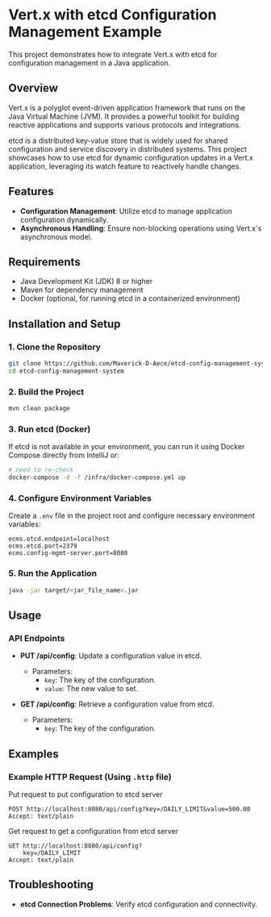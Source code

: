 # Vert.x with etcd Configuration Management Example

This project demonstrates how to integrate Vert.x with etcd for configuration management in a Java application.

## Overview

Vert.x is a polyglot event-driven application framework that runs on the Java Virtual Machine (JVM). It provides a powerful toolkit for building reactive applications and supports various protocols and integrations.

etcd is a distributed key-value store that is widely used for shared configuration and service discovery in distributed systems. This project showcases how to use etcd for dynamic configuration updates in a Vert.x application, leveraging its watch feature to reactively handle changes.

## Features

- **Configuration Management**: Utilize etcd to manage application configuration dynamically.
- **Asynchronous Handling**: Ensure non-blocking operations using Vert.x's asynchronous model.

## Requirements

- Java Development Kit (JDK) 8 or higher
- Maven for dependency management
- Docker (optional, for running etcd in a containerized environment)

## Installation and Setup

### 1. Clone the Repository

```bash
git clone https://github.com/Maverick-D-Aece/etcd-config-management-system.git
cd etcd-config-management-system
```

### 2. Build the Project

```bash
mvn clean package
```

### 3. Run etcd (Docker)

If etcd is not available in your environment, you can run it using Docker Compose directly from IntelliJ or:

```bash
# need to re-check
docker-compose -d -f /infra/docker-compose.yml up 
```

### 4. Configure Environment Variables

Create a `.env` file in the project root and configure necessary environment variables:

```dotenv
ecms.etcd.endpoint=localhost
ecms.etcd.port=2379
ecms.config-mgmt-server.port=8080
```

### 5. Run the Application

```bash
java -jar target/<jar_file_name>.jar
```

## Usage

### API Endpoints

- **PUT /api/config**: Update a configuration value in etcd.
    - Parameters:
        - `key`: The key of the configuration.
        - `value`: The new value to set.

- **GET /api/config**: Retrieve a configuration value from etcd.
    - Parameters:
        - `key`: The key of the configuration.

## Examples

### Example HTTP Request (Using `.http` file)

Put request to put configuration to etcd server


```http
POST http://localhost:8080/api/config?key=/DAILY_LIMIT&value=500.00
Accept: text/plain
```

Get request to get a configuration from etcd server


```http
GET http://localhost:8080/api/config?
    key=/DAILY_LIMIT
Accept: text/plain  
```

## Troubleshooting
- **etcd Connection Problems**: Verify etcd configuration and connectivity.
